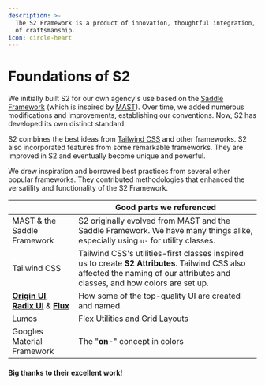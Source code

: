 ```yaml
---
description: >-
  The S2 Framework is a product of innovation, thoughtful integration, and years
  of craftsmanship.
icon: circle-heart
---
```


# Foundations of S2

We initially built S2 for our own agency's use based on the [Saddle Framework](https://saddle-framework.webflow.io/) (which is inspired by [MAST](https://www.nocodesupply.co/mast)). Over time, we added numerous modifications and improvements, establishing our conventions. Now, S2 has developed its own distinct standard.

S2 combines the best ideas from [Tailwind CSS](https://tailwindcss.com) and other frameworks. S2 also incorporated features from some remarkable frameworks. They are improved in S2 and eventually become unique and powerful.

We drew inspiration and borrowed best practices from several other popular frameworks. They contributed methodologies that enhanced the versatility and functionality of the S2 Framework.

|                                                                                                                  | Good parts we referenced                                                                                                                                                        |
| ---------------------------------------------------------------------------------------------------------------- | ------------------------------------------------------------------------------------------------------------------------------------------------------------------------------- |
| MAST & the Saddle Framework                                                                                      | S2 originally evolved from MAST and the Saddle Framework. We have many things alike, especially using `u-` for utility classes.                                                 |
| Tailwind CSS                                                                                                     | Tailwind CSS's utilities-first classes inspired us to create **S2 Attributes**. Tailwind CSS also affected the naming of our attributes and classes, and how colors are set up. |
| [**Origin UI**](https://originui.com), [**Radix UI**](https://www.radix-ui.com) & [**Flux**](https://fluxui.dev) | How some of the top-quality UI are created and named.                                                                                                                           |
| Lumos                                                                                                            | Flex Utilities and Grid Layouts                                                                                                                                                 |
| Googles Material Framework                                                                                       | The "**on-**" concept in colors                                                                                                                                                 |

#### Big thanks to their excellent work!



